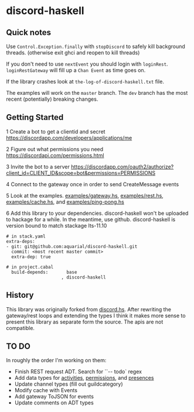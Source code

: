 # discord-haskell

## Quick notes

Use `Control.Exception.finally` with `stopDiscord` to safely
kill background threads.
(otherwise exit ghci and reopen to kill threads)

If you don't need to use `nextEvent` you should login with `loginRest`. 
`loginRestGateway` will fill up a `Chan Event` as time goes on.

If the library crashes look at `the-log-of-discord-haskell.txt` file.

The examples will work on the `master` branch. The `dev` branch
has the most recent (potentially) breaking changes.

## Getting Started

1 Create a bot to get a clientid and secret
<https://discordapp.com/developers/applications/me>

2 Figure out what permissions you need
<https://discordapi.com/permissions.html>

3 Invite the bot to a server
<https://discordapp.com/oauth2/authorize?client_id=CLIENT_ID&scope=bot&permissions=PERMISSIONS>

4 Connect to the gateway once in order to send CreateMessage events

5 Look at the examples.
[examples/gateway.hs](./examples/gateway.hs),
[examples/rest.hs](./examples/rest.hs),
[examples/cache.hs](./examples/cache.hs), and
[examples/ping-pong.hs](./examples/ping-pong.hs)

6 Add this library to your dependencies. discord-haskell
won't be uploaded to hackage for a while. In the meantime,
use github. discord-haskell is version
bound to match stackage lts-11.10

```
# in stack.yaml
extra-deps:
- git: git@github.com:aquarial/discord-haskell.git
  commit: <most recent master commit>
  extra-dep: true

# in project.cabal
  build-depends:       base
                     , discord-haskell

```

## History

This library was originally forked from
[discord.hs](https://github.com/jano017/Discord.hs).
After rewriting the gateway/rest loops and extending the types
I think it makes more sense to present this library as
separate form the source. The apis are not compatible.

## TO DO

In roughly the order I'm working on them:

- Finish REST request ADT. Search for ``-\- todo` regex
- Add data types for
[activities](https://discordapp.com/developers/docs/topics/gateway#activity-object),
[permissions](https://discordapp.com/developers/docs/topics/permissions), and
[presences](https://discordapp.com/developers/docs/topics/gateway#presence-update)
- Update channel types (fill out guildcategory)
- Modify cache with Events
- Add gateway ToJSON for events
- Update comments on ADT types

